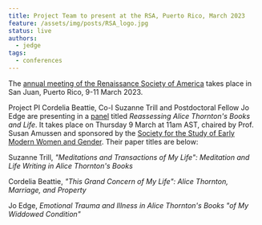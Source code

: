 ```yaml
---
title: Project Team to present at the RSA, Puerto Rico, March 2023
feature: /assets/img/posts/RSA_logo.jpg
status: live
authors:
  - jedge
tags:
  - conferences
---
```


The [annual meeting of the Renaissance Society of America](https://www.rsa.org/page/RSASanJuan2023) takes place in San Juan, Puerto Rico, 9-11 March 2023.

Project PI Cordelia Beattie, Co-I Suzanne Trill and Postdoctoral Fellow Jo Edge are presenting in a [panel](https://rsa.confex.com/rsa/2023/meetingapp.cgi/Session/6418) titled _Reassessing Alice Thornton's Books and Life_. It takes place on Thursday 9 March at 11am AST, chaired by Prof. Susan Amussen and sponsored by the [Society for the Study of Early Modern Women and Gender](https://ssemwg.org/). Their paper titles are below:

Suzanne Trill, _"Meditations and Transactions of My Life": Meditation and Life Writing in Alice Thornton's Books_

Cordelia Beattie, _"This Grand Concern of My Life": Alice Thornton, Marriage, and Property_

Jo Edge, _Emotional Trauma and Illness in Alice Thornton's Books "of My Widdowed Condition"_
